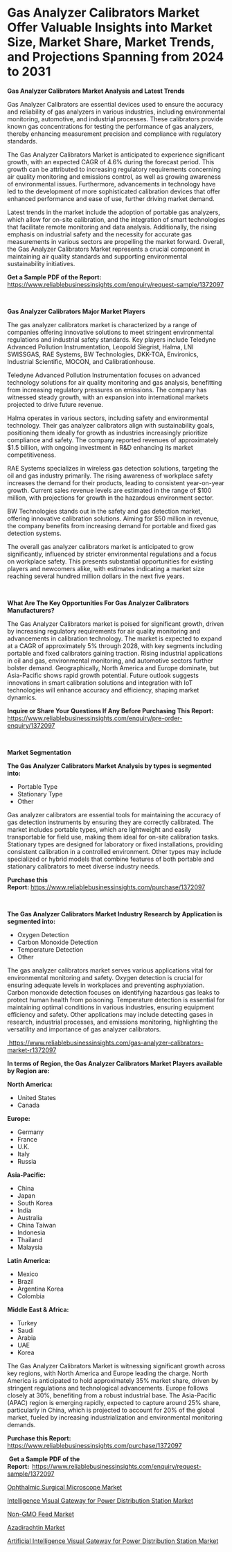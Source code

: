<p><h1>Gas Analyzer Calibrators Market Offer Valuable Insights into Market Size, Market Share, Market Trends, and Projections Spanning from 2024 to 2031</h1></p><p><strong>Gas Analyzer Calibrators Market Analysis and Latest Trends</strong></p>
<p><p>Gas Analyzer Calibrators are essential devices used to ensure the accuracy and reliability of gas analyzers in various industries, including environmental monitoring, automotive, and industrial processes. These calibrators provide known gas concentrations for testing the performance of gas analyzers, thereby enhancing measurement precision and compliance with regulatory standards.</p><p>The Gas Analyzer Calibrators Market is anticipated to experience significant growth, with an expected CAGR of 4.6% during the forecast period. This growth can be attributed to increasing regulatory requirements concerning air quality monitoring and emissions control, as well as growing awareness of environmental issues. Furthermore, advancements in technology have led to the development of more sophisticated calibration devices that offer enhanced performance and ease of use, further driving market demand.</p><p>Latest trends in the market include the adoption of portable gas analyzers, which allow for on-site calibration, and the integration of smart technologies that facilitate remote monitoring and data analysis. Additionally, the rising emphasis on industrial safety and the necessity for accurate gas measurements in various sectors are propelling the market forward. Overall, the Gas Analyzer Calibrators Market represents a crucial component in maintaining air quality standards and supporting environmental sustainability initiatives.</p></p>
<p><strong>Get a Sample PDF of the Report:&nbsp;</strong> <a href="https://www.reliablebusinessinsights.com/enquiry/request-sample/1372097?utm_campaign=75&utm_medium=2&utm_source=Github&utm_content=ia&utm_term=06122024&utm_id=gas-analyzer-calibrators">https://www.reliablebusinessinsights.com/enquiry/request-sample/1372097</a></p>
<p>&nbsp;</p>
<p><strong>Gas Analyzer Calibrators Major Market Players</strong></p>
<p><p>The gas analyzer calibrators market is characterized by a range of companies offering innovative solutions to meet stringent environmental regulations and industrial safety standards. Key players include Teledyne Advanced Pollution Instrumentation, Leopold Siegrist, Halma, LNI SWISSGAS, RAE Systems, BW Technologies, DKK-TOA, Environics, Industrial Scientific, MOCON, and Calibrationhouse.</p><p>Teledyne Advanced Pollution Instrumentation focuses on advanced technology solutions for air quality monitoring and gas analysis, benefitting from increasing regulatory pressures on emissions. The company has witnessed steady growth, with an expansion into international markets projected to drive future revenue.</p><p>Halma operates in various sectors, including safety and environmental technology. Their gas analyzer calibrators align with sustainability goals, positioning them ideally for growth as industries increasingly prioritize compliance and safety. The company reported revenues of approximately $1.5 billion, with ongoing investment in R&D enhancing its market competitiveness.</p><p>RAE Systems specializes in wireless gas detection solutions, targeting the oil and gas industry primarily. The rising awareness of workplace safety increases the demand for their products, leading to consistent year-on-year growth. Current sales revenue levels are estimated in the range of $100 million, with projections for growth in the hazardous environment sector.</p><p>BW Technologies stands out in the safety and gas detection market, offering innovative calibration solutions. Aiming for $50 million in revenue, the company benefits from increasing demand for portable and fixed gas detection systems.</p><p>The overall gas analyzer calibrators market is anticipated to grow significantly, influenced by stricter environmental regulations and a focus on workplace safety. This presents substantial opportunities for existing players and newcomers alike, with estimates indicating a market size reaching several hundred million dollars in the next five years.</p></p>
<p>&nbsp;</p>
<p><strong>What Are The Key Opportunities For Gas Analyzer Calibrators Manufacturers?</strong></p>
<p><p>The Gas Analyzer Calibrators market is poised for significant growth, driven by increasing regulatory requirements for air quality monitoring and advancements in calibration technology. The market is expected to expand at a CAGR of approximately 5% through 2028, with key segments including portable and fixed calibrators gaining traction. Rising industrial applications in oil and gas, environmental monitoring, and automotive sectors further bolster demand. Geographically, North America and Europe dominate, but Asia-Pacific shows rapid growth potential. Future outlook suggests innovations in smart calibration solutions and integration with IoT technologies will enhance accuracy and efficiency, shaping market dynamics.</p></p>
<p><strong>Inquire or Share Your Questions If Any Before Purchasing This Report:</strong> <a href="https://www.reliablebusinessinsights.com/enquiry/pre-order-enquiry/1372097?utm_campaign=75&utm_medium=2&utm_source=Github&utm_content=ia&utm_term=06122024&utm_id=gas-analyzer-calibrators">https://www.reliablebusinessinsights.com/enquiry/pre-order-enquiry/1372097</a></p>
<p>&nbsp;</p>
<p><strong>Market Segmentation</strong></p>
<p><strong>The Gas Analyzer Calibrators Market Analysis by types is segmented into:</strong></p>
<p><ul><li>Portable Type</li><li>Stationary Type</li><li>Other</li></ul></p>
<p><p>Gas analyzer calibrators are essential tools for maintaining the accuracy of gas detection instruments by ensuring they are correctly calibrated. The market includes portable types, which are lightweight and easily transportable for field use, making them ideal for on-site calibration tasks. Stationary types are designed for laboratory or fixed installations, providing consistent calibration in a controlled environment. Other types may include specialized or hybrid models that combine features of both portable and stationary calibrators to meet diverse industry needs.</p></p>
<p><strong>Purchase this Report:&nbsp;</strong><a href="https://www.reliablebusinessinsights.com/purchase/1372097?utm_campaign=75&utm_medium=2&utm_source=Github&utm_content=ia&utm_term=06122024&utm_id=gas-analyzer-calibrators">https://www.reliablebusinessinsights.com/purchase/1372097</a></p>
<p>&nbsp;</p>
<p><strong>The Gas Analyzer Calibrators Market Industry Research by Application is segmented into:</strong></p>
<p><ul><li>Oxygen Detection</li><li>Carbon Monoxide Detection</li><li>Temperature Detection</li><li>Other</li></ul></p>
<p><p>The gas analyzer calibrators market serves various applications vital for environmental monitoring and safety. Oxygen detection is crucial for ensuring adequate levels in workplaces and preventing asphyxiation. Carbon monoxide detection focuses on identifying hazardous gas leaks to protect human health from poisoning. Temperature detection is essential for maintaining optimal conditions in various industries, ensuring equipment efficiency and safety. Other applications may include detecting gases in research, industrial processes, and emissions monitoring, highlighting the versatility and importance of gas analyzer calibrators.</p></p>
<p><a href="https://www.reliablebusinessinsights.com/gas-analyzer-calibrators-market-r1372097?utm_campaign=75&utm_medium=2&utm_source=Github&utm_content=ia&utm_term=06122024&utm_id=gas-analyzer-calibrators">&nbsp;https://www.reliablebusinessinsights.com/gas-analyzer-calibrators-market-r1372097</a></p>
<p><strong>In terms of Region, the Gas Analyzer Calibrators Market Players available by Region are:</strong></p>
<p>
    <p> <strong> North America: </strong>
        <ul>
            <li>United States</li>
            <li>Canada</li>
        </ul>
        </p> 
    <p> <strong> Europe: </strong>
        <ul>
            <li>Germany</li>
            <li>France</li>
            <li>U.K.</li>
            <li>Italy</li>
            <li>Russia</li>
        </ul>
        </p> 
    <p> <strong> Asia-Pacific: </strong>
        <ul>
            <li>China</li>
            <li>Japan</li>
            <li>South Korea</li>
            <li>India</li>
            <li>Australia</li>
            <li>China Taiwan</li>
            <li>Indonesia</li>
            <li>Thailand</li>
            <li>Malaysia</li>
        </ul>
        </p> 
    <p> <strong> Latin America: </strong>
        <ul>
            <li>Mexico</li>
            <li>Brazil</li>
            <li>Argentina Korea</li>
            <li>Colombia</li>
        </ul>
        </p> 
    <p> <strong> Middle East & Africa: </strong>
        <ul>
            <li>Turkey</li>
            <li>Saudi</li>
            <li>Arabia</li>
            <li>UAE</li>
            <li>Korea</li>
        </ul>
    </p>
    </p>
<p><p>The Gas Analyzer Calibrators Market is witnessing significant growth across key regions, with North America and Europe leading the charge. North America is anticipated to hold approximately 35% market share, driven by stringent regulations and technological advancements. Europe follows closely at 30%, benefiting from a robust industrial base. The Asia-Pacific (APAC) region is emerging rapidly, expected to capture around 25% share, particularly in China, which is projected to account for 20% of the global market, fueled by increasing industrialization and environmental monitoring demands.</p></p>
<p><strong>Purchase this Report: </strong><a href="https://www.reliablebusinessinsights.com/purchase/1372097?utm_campaign=75&utm_medium=2&utm_source=Github&utm_content=ia&utm_term=06122024&utm_id=gas-analyzer-calibrators">https://www.reliablebusinessinsights.com/purchase/1372097</a></p>
<p>&nbsp;<strong>Get a Sample PDF of the Report:&nbsp;&nbsp;</strong><a href="https://www.reliablebusinessinsights.com/enquiry/request-sample/1372097?utm_campaign=75&utm_medium=2&utm_source=Github&utm_content=ia&utm_term=06122024&utm_id=gas-analyzer-calibrators">https://www.reliablebusinessinsights.com/enquiry/request-sample/1372097</a></p>
<p><strong></strong></p>
<p><p><a href="https://www.linkedin.com/pulse/in-depth-ophthalmic-surgical-microscope-market-analysis-trends-g5coe?utm_campaign=75&utm_medium=2&utm_source=Github&utm_content=ia&utm_term=06122024&utm_id=gas-analyzer-calibrators">Ophthalmic Surgical Microscope Market</a></p><p><a href="https://issuu.com/reportprime-2/docs/intelligence-visual-gateway-for-power-distribution?utm_campaign=75&utm_medium=2&utm_source=Github&utm_content=ia&utm_term=06122024&utm_id=gas-analyzer-calibrators">Intelligence Visual Gateway for Power Distribution Station Market</a></p><p><a href="https://github.com/shondapmbau/Market-Research-Report-List-1/blob/main/non-gmo-feed-market.md?utm_campaign=75&utm_medium=2&utm_source=Github&utm_content=ia&utm_term=06122024&utm_id=gas-analyzer-calibrators">Non-GMO Feed Market</a></p><p><a href="https://www.linkedin.com/pulse/strategic-market-outlook-azadirachtin-key-drivers-growth-gir7e?utm_campaign=75&utm_medium=2&utm_source=Github&utm_content=ia&utm_term=06122024&utm_id=gas-analyzer-calibrators">Azadirachtin Market</a></p><p><a href="https://issuu.com/reportprime-2/docs/artificial-intelligence-visual-gateway-for-power-d?utm_campaign=75&utm_medium=2&utm_source=Github&utm_content=ia&utm_term=06122024&utm_id=gas-analyzer-calibrators">Artificial Intelligence Visual Gateway for Power Distribution Station Market</a></p></p>